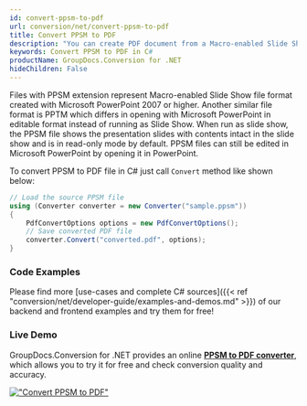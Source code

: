 ```yaml
---
id: convert-ppsm-to-pdf
url: conversion/net/convert-ppsm-to-pdf
title: Convert PPSM to PDF
description: "You can create PDF document from a Macro-enabled Slide Show files with .ppsm extension. Follow our guide and use GroupDocs.Conversion for .NET to convert PPSM to PDF file in C# language."
keywords: Convert PPSM to PDF in C#
productName: GroupDocs.Conversion for .NET
hideChildren: False
---
```


Files with PPSM extension represent Macro-enabled Slide Show file format created with Microsoft PowerPoint 2007 or higher. Another similar file format is PPTM which differs in opening with Microsoft PowerPoint in editable format instead of running as Slide Show. When run as slide show, the PPSM file shows the presentation slides with contents intact in the slide show and is in read-only mode by default. PPSM files can still be edited in Microsoft PowerPoint by opening it in PowerPoint.

To convert PPSM to PDF file in C# just call `Convert` method like shown below:

```csharp
// Load the source PPSM file
using (Converter converter = new Converter("sample.ppsm"))
{
    PdfConvertOptions options = new PdfConvertOptions();
    // Save converted PDF file
    converter.Convert("converted.pdf", options);
}
```

### Code Examples

Please find more [use-cases and complete C# sources]({{< ref "conversion/net/developer-guide/examples-and-demos.md" >}}) of our backend and frontend examples and try them for free!

### Live Demo

GroupDocs.Conversion for .NET provides an online [**PPSM to PDF converter**](https://products.groupdocs.app/conversion/ppsm-to-pdf), which allows you to try it for free and check conversion quality and accuracy.

[!["Convert PPSM to PDF"](conversion/net/images/convert-ppsm-to-pdf.png)](https://products.groupdocs.app/conversion/ppsm-to-pdf)